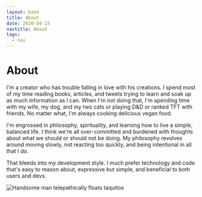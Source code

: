 ```yaml
---
layout: base
title: About
date: 2020-04-15
navtitle: About
tags:
  - nav
---
```


# About

I'm a creator who has trouble falling in love with his creations. I spend most of my time reading books, articles, and tweets trying to learn and soak up as much information as I can. When I'm not doing that, I'm spending time with my wife, my dog, and my two cats or playing D&D or ranked TFT with friends. No matter what, I'm always cooking delicious vegan food.

I'm engrossed in philosophy, spirituality, and learning how to live a simple, balanced life. I think we're all over-committed and burdened with thoughts about what we should or should not be doing. My philosophy revolves around moving slowly, not reacting too quickly, and being intentional in all that I do.

That bleeds into my development style. I much prefer technology and code that's easy to reason about, expressive but simple, and beneficial to both users and devs.

![Handsome man telepathically floats taquitos](/img/floating-burritos.jpg)